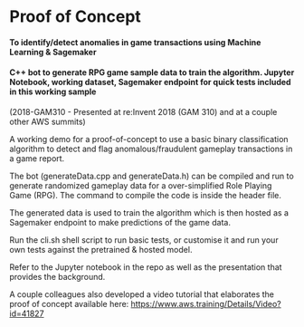 # Proof of Concept
#### To identify/detect anomalies in game transactions using Machine Learning & Sagemaker
#### C++ bot to generate RPG game sample data to train the algorithm. Jupyter Notebook, working dataset, Sagemaker endpoint for quick tests included in this working sample
(2018-GAM310 - Presented at re:Invent 2018 (GAM 310) and at a couple other AWS summits)

A working demo for a proof-of-concept to use a basic binary classification algorithm to detect and flag anomalous/fraudulent gameplay transactions in a game report.

The bot (generateData.cpp and generateData.h) can be compiled and run to generate randomized gameplay data for a over-simplified Role Playing Game (RPG). The command to compile the code is inside the header file.

The generated data is used to train the algorithm which is then hosted as a Sagemaker endpoint to make predictions of the game data.

Run the cli.sh shell script to run basic tests, or customise it and run your own tests against the pretrained & hosted model.

Refer to the Jupyter notebook in the repo as well as the presentation that provides the background.

A couple colleagues also developed a video tutorial that elaborates the proof of concept available here: https://www.aws.training/Details/Video?id=41827
